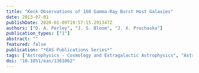 ```yaml
---
title: "Keck Observations of 160 Gamma-Ray Burst Host Galaxies"
date: 2013-07-01
publishDate: 2020-01-09T19:57:15.291347Z
authors: ["D. A. Perley", "J. S. Bloom", "J. X. Prochaska"]
publication_types: ["1"]
abstract: ""
featured: false
publication: "*EAS Publications Series*"
tags: ["Astrophysics - Cosmology and Extragalactic Astrophysics", "Astrophysics - High Energy Astrophysical Phenomena"]
doi: "10.1051/eas/1361062"
---
```


